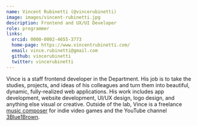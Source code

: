 ```yaml
---
name: Vincent Rubinetti (@vincerubinetti)
image: images/vincent-rubinetti.jpg
description: Frontend and UX/UI Developer
role: programmer
links:
  orcid: 0000-0002-4655-3773
  home-page: https://www.vincentrubinetti.com/
  email: vince.rubinetti@gmail.com
  github: vincerubinetti
  twitter: vincerubinetti
---
```


Vince is a staff frontend developer in the Department.
His job is to take the studies, projects, and ideas of his colleagues and turn them into beautiful, dynamic, fully-realized web applications.
His work includes app development, website development, UI/UX design, logo design, and anything else visual or creative.
Outside of the lab, Vince is a freelance [music composer](https://www.vincentrubinetti.com/) for indie video games and the YouTube channel [3Blue1Brown](https://www.youtube.com/3blue1brown).

